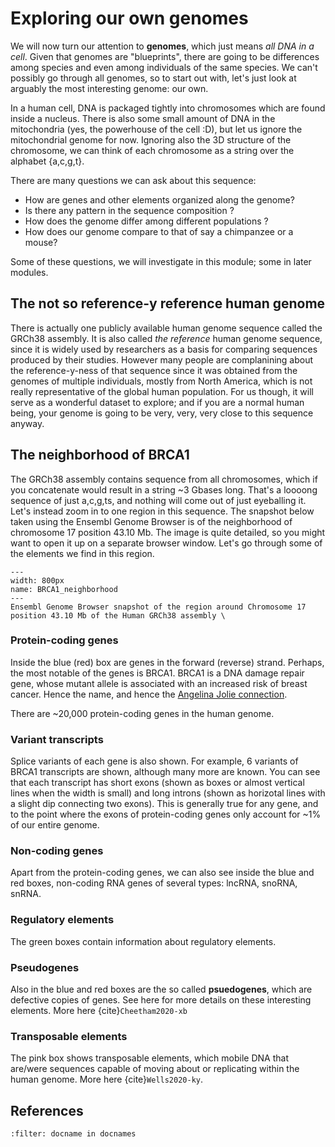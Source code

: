 # Exploring our own genomes

We will now turn our attention to **genomes**, which just means *all DNA in a cell*.
Given that genomes are "blueprints", there are going to be differences among species and even among individuals of the same species. We can't possibly go through all genomes, so to start out with, let's just look at arguably the most interesting genome: our own. 

In a human cell, DNA is packaged tightly into chromosomes which are found inside a nucleus. 
There is also some small amount of DNA in the mitochondria (yes, the powerhouse of the cell :D), but let us ignore the mitochondrial genome for now. Ignoring also the 3D structure of the chromosome, we can think of each chromosome as a string over the alphabet {a,c,g,t}.  

There are many questions we can ask about this sequence:

- How are genes and other elements organized along the genome?
- Is there any pattern in the sequence composition ?
- How does the genome differ among different populations ?
- How does our genome compare to that of say a chimpanzee or a mouse?

Some of these questions, we will investigate in this module; some in later modules.

## The not so reference-y reference human genome
There is actually one publicly available human genome sequence called the GRCh38 assembly. It is also called *the reference* human genome sequence, since it is widely used by researchers as a basis for comparing sequences produced by their studies. However many people are complanining about the reference-y-ness of that sequence since it was obtained from the genomes of multiple individuals, mostly from North America, which is not really representative of the global human population. For us though, it will serve as a wonderful dataset to explore; and if you are a normal human being, your genome is going to be very, very, very close to this sequence anyway.

## The neighborhood of BRCA1 
The GRCh38 assembly contains sequence from all chromosomes, which if you concatenate would result in a string ~3 Gbases long. That's a loooong sequence of just a,c,g,ts, and nothing will come out of just eyeballing it.
Let's instead zoom in to one region in this sequence.
The snapshot below taken using the Ensembl Genome Browser is of the neighborhood of chromosome 17 position 43.10 Mb.
The image is quite detailed, so you might want to open it up on a separate browser window.
Let's go through some of the elements we find in this region.

```{figure} ./images/Human_1742926099_43247380.png
---
width: 800px
name: BRCA1_neighborhood
---
Ensembl Genome Browser snapshot of the region around Chromosome 17 position 43.10 Mb of the Human GRCh38 assembly \
```

### Protein-coding genes
Inside the blue (red) box are genes in the forward (reverse) strand.
Perhaps, the most notable of the genes is BRCA1.
BRCA1 is a DNA damage repair gene, whose mutant allele is associated with an increased risk of breast cancer. Hence the name, and hence the [Angelina Jolie connection](https://time.com/3450368/the-angelina-effect/). 

There are ~20,000 protein-coding genes in the human genome.


### Variant transcripts
Splice variants of each gene is also shown. For example, 6 variants of  BRCA1 transcripts are shown, although many more are known. You can see that each transcript has short exons (shown as boxes or almost vertical lines when the width is small) and long introns (shown as horizotal lines with a slight dip connecting two exons). This is generally true for any gene, and  to the point where the exons of protein-coding genes only account for ~1% of our entire genome.

### Non-coding genes
Apart from the protein-coding genes, we can also see inside the blue and red boxes, non-coding RNA genes of several types: lncRNA, snoRNA, snRNA. 

### Regulatory elements
The green boxes contain information about regulatory elements.

### Pseudogenes
Also in the blue and red boxes are the so called **psuedogenes**, which are defective copies of genes. See here for more details on these interesting elements. More here {cite}`Cheetham2020-xb`

### Transposable elements
The pink box shows transposable elements, which mobile DNA that are/were sequences capable of moving about or replicating within the human genome.
More here {cite}`Wells2020-ky`. 

## References

```{bibliography} 
:filter: docname in docnames
```
